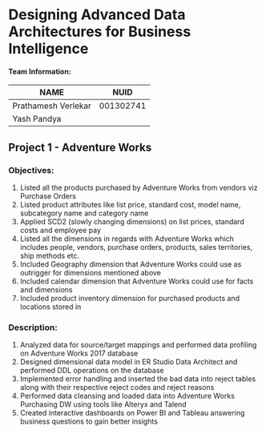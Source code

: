 # Designing Advanced Data Architectures for Business Intelligence

#### Team Information:

| NAME                |     NUID        |
|-------------------- |-----------------|
| Prathamesh Verlekar |   001302741     |
|    Yash Pandya      |                 |


## Project 1 - Adventure Works 

### Objectives:

1. Listed all the products purchased by Adventure Works from vendors viz Purchase Orders
2. Listed product attributes like list price, standard cost, model name, subcategory name and category name
3. Applied SCD2 (slowly changing dimensions) on list prices, standard costs and employee pay
4. Listed all the dimensions in regards with Adventure Works which includes people, vendors, purchase orders, products, sales territories, ship methods etc.
5. Included Geography dimension that Adventure Works could use as outrigger for dimensions mentioned above
6. Included calendar dimension that Adventure Works could use for facts and dimensions
7. Included product inventory dimension for purchased products and locations stored in

### Description:

1. Analyzed data for source/target mappings and performed data profiling on Adventure Works 2017 database
2. Designed dimensional data model in ER Studio Data Architect and performed DDL operations on the database
3. Implemented error handling and inserted the bad data into reject tables along with their respective reject codes and reject reasons
4. Performed data cleansing and loaded data into Adventure Works Purchasing DW using tools like Alteryx and Talend
5. Created interactive dashboards on Power BI and Tableau answering business questions to gain better insights


